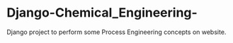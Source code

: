 # Django-Chemical_Engineering-
Django project to perform some Process Engineering concepts on website.
